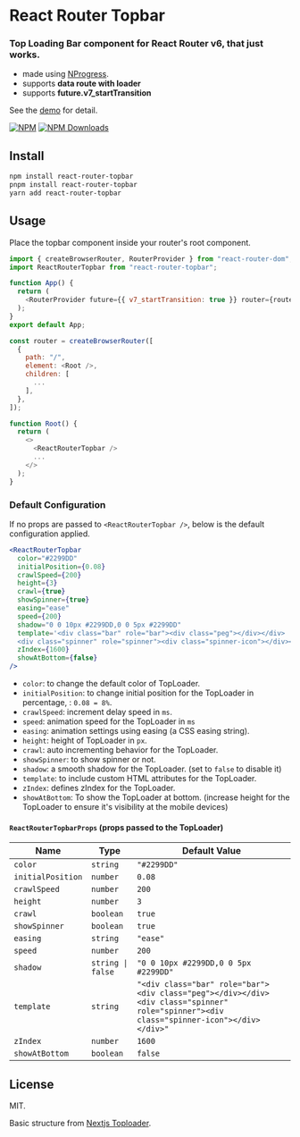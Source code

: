 # React Router Topbar

### Top Loading Bar component for React Router v6, that just works.

- made using [NProgress](https://ricostacruz.com/nprogress/).
- supports **data route with loader**
- supports **future.v7_startTransition**

See the [demo](https://react-router-topbar.vercel.app/) for detail.

[![NPM](https://img.shields.io/badge/NPM-%23CB3837.svg?style=for-the-badge&logo=npm&logoColor=white)](https://www.npmjs.com/package/react-router-topbar)
[![NPM Downloads](https://img.shields.io/npm/dm/react-router-topbar?&style=flat-square)](https://www.npmjs.com/package/react-router-topbar)

## Install

```bash
npm install react-router-topbar
pnpm install react-router-topbar
yarn add react-router-topbar
```

## Usage

Place the topbar component inside your router's root component.

```js
import { createBrowserRouter, RouterProvider } from "react-router-dom";
import ReactRouterTopbar from "react-router-topbar";

function App() {
  return (
    <RouterProvider future={{ v7_startTransition: true }} router={router} />
  );
}
export default App;

const router = createBrowserRouter([
  {
    path: "/",
    element: <Root />,
    children: [
      ...
    ],
  },
]);

function Root() {
  return (
    <>
      <ReactRouterTopbar />
      ...
    </>
  );
}
```

### Default Configuration

If no props are passed to `<ReactRouterTopbar />`, below is the default configuration applied.

```jsx
<ReactRouterTopbar
  color="#2299DD"
  initialPosition={0.08}
  crawlSpeed={200}
  height={3}
  crawl={true}
  showSpinner={true}
  easing="ease"
  speed={200}
  shadow="0 0 10px #2299DD,0 0 5px #2299DD"
  template='<div class="bar" role="bar"><div class="peg"></div></div> 
  <div class="spinner" role="spinner"><div class="spinner-icon"></div></div>'
  zIndex={1600}
  showAtBottom={false}
/>
```

- `color`: to change the default color of TopLoader.
- `initialPosition`: to change initial position for the TopLoader in percentage, : `0.08 = 8%`.
- `crawlSpeed`: increment delay speed in `ms`.
- `speed`: animation speed for the TopLoader in `ms`
- `easing`: animation settings using easing (a CSS easing string).
- `height`: height of TopLoader in `px`.
- `crawl`: auto incrementing behavior for the TopLoader.
- `showSpinner`: to show spinner or not.
- `shadow`: a smooth shadow for the TopLoader. (set to `false` to disable it)
- `template`: to include custom HTML attributes for the TopLoader.
- `zIndex`: defines zIndex for the TopLoader.
- `showAtBottom`: To show the TopLoader at bottom. (increase height for the TopLoader to ensure it's visibility at the mobile devices)

#### `ReactRouterTopbarProps` (props passed to the TopLoader)

| **Name**          | **Type**          | **Default Value**                                                                                                                       |
| ----------------- | ----------------- | --------------------------------------------------------------------------------------------------------------------------------------- |
| `color`           | `string`          | `"#2299DD"`                                                                                                                             |
| `initialPosition` | `number`          | `0.08`                                                                                                                                  |
| `crawlSpeed`      | `number`          | `200`                                                                                                                                   |
| `height`          | `number`          | `3`                                                                                                                                     |
| `crawl`           | `boolean`         | `true`                                                                                                                                  |
| `showSpinner`     | `boolean`         | `true`                                                                                                                                  |
| `easing`          | `string`          | `"ease"`                                                                                                                                |
| `speed`           | `number`          | `200`                                                                                                                                   |
| `shadow`          | `string \| false` | `"0 0 10px #2299DD,0 0 5px #2299DD"`                                                                                                    |
| `template`        | `string`          | `"<div class="bar" role="bar"><div class="peg"></div></div><div class="spinner" role="spinner"><div class="spinner-icon"></div></div>"` |
| `zIndex`          | `number`          | `1600`                                                                                                                                  |
| `showAtBottom`    | `boolean`         | `false`                                                                                                                                 |

## License

MIT.

Basic structure from [Nextjs Toploader](https://github.com/TheSGJ/nextjs-toploader).
